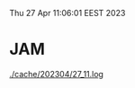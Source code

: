 Thu 27 Apr 11:06:01 EEST 2023
# JAM
<a href='./cache/202304/27_11.log'>./cache/202304/27_11.log</a>

